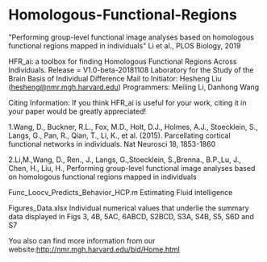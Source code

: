 # Homologous-Functional-Regions
"Performing group-level functional image analyses based on homologous functional regions mapped in individuals" Li et al., PLOS Biology, 2019


HFR_ai: a toolbox for finding Homologous Functional Regions Across Individuals.
Release = V1.0-beta-20181108
Laboratory for the Study of the Brain Basis of Individual Difference
Mail to Initiator: Hesheng Liu (hesheng@nmr.mgh.harvard.edu)
Programmers: Meiling Li, Danhong Wang

Citing Information:
If you think HFR_ai is useful for your work, citing it in your paper would be greatly appreciated!

1.Wang, D., Buckner, R.L., Fox, M.D., Holt, D.J., Holmes, A.J., Stoecklein, S., Langs, G., Pan, R., Qian, T., Li, K., et al. (2015). Parcellating cortical functional networks in individuals. Nat Neurosci 18, 1853-1860

2.Li,M.,Wang, D., Ren., J., Langs, G.,Stoecklein, S.,Brenna., B.P.,Lu, J., Chen, H., Liu, H., Performing group-level functional image analyses based on homologous functional regions mapped in individuals

Func_Loocv_Predicts_Behavior_HCP.m Estimating Fluid intelligence

Figures_Data.xlsx Individual numerical values that underlie the summary data displayed in Figs 3, 4B, 5AC, 6ABCD, S2BCD, S3A, S4B, S5, S6D and S7 

You also can find more information from our website:http://nmr.mgh.harvard.edu/bid/Home.html
